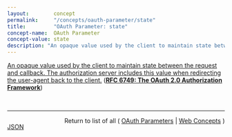 ```yaml
---
layout:        concept
permalink:     "/concepts/oauth-parameter/state"
title:         "OAuth Parameter: state"
concept-name:  OAuth Parameter
concept-value: state
description: "An opaque value used by the client to maintain state between the request and callback. The authorization server includes this value when redirecting the user-agent back to the client."
---
```


[An opaque value used by the client to maintain state between the request and callback. The authorization server includes this value when redirecting the user-agent back to the client.](https://datatracker.ietf.org/doc/html/rfc6749#section-4.2 "Read documentation for OAuth Parameter &#34;state&#34;") (**[RFC 6749: The OAuth 2.0 Authorization Framework](/specs/IETF/RFC/6749 "The OAuth 2.0 authorization framework enables a third-party application to obtain limited access to an HTTP service, either on behalf of a resource owner by orchestrating an approval interaction between the resource owner and the HTTP service, or by allowing the third-party application to obtain access on its own behalf. This specification replaces and obsoletes the OAuth 1.0 protocol described in RFC 5849.")**)

<br/>
<hr/>

<p style="float : left"><a href="./state.json" title="JSON representing this particular Web Concept value">JSON</a></p>
<p style="text-align: right">Return to list of all ( <a href="../oauth-parameter/">OAuth Parameters</a> | <a href="../">Web Concepts</a> )</p>
